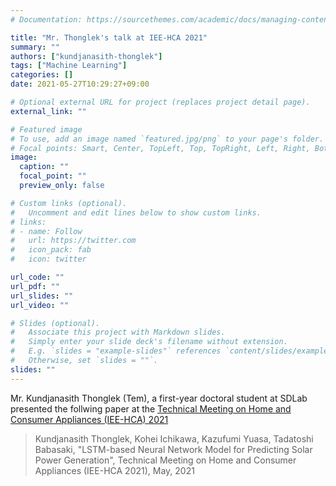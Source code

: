 ```yaml
---
# Documentation: https://sourcethemes.com/academic/docs/managing-content/

title: "Mr. Thonglek's talk at IEE-HCA 2021"
summary: ""
authors: ["kundjanasith-thonglek"]
tags: ["Machine Learning"]
categories: []
date: 2021-05-27T10:29:27+09:00

# Optional external URL for project (replaces project detail page).
external_link: ""

# Featured image
# To use, add an image named `featured.jpg/png` to your page's folder.
# Focal points: Smart, Center, TopLeft, Top, TopRight, Left, Right, BottomLeft, Bottom, BottomRight.
image:
  caption: ""
  focal_point: ""
  preview_only: false

# Custom links (optional).
#   Uncomment and edit lines below to show custom links.
# links:
# - name: Follow
#   url: https://twitter.com
#   icon_pack: fab
#   icon: twitter

url_code: ""
url_pdf: ""
url_slides: ""
url_video: ""

# Slides (optional).
#   Associate this project with Markdown slides.
#   Simply enter your slide deck's filename without extension.
#   E.g. `slides = "example-slides"` references `content/slides/example-slides.md`.
#   Otherwise, set `slides = ""`.
slides: ""
---
```


Mr. Kundjanasith Thonglek (Tem), a first-year doctoral student at SDLab presented the follwing paper at the [Technical Meeting on Home and Consumer Appliances (IEE-HCA) 2021](https://www.ieice.org/ken/program/index.php?mode=program&tgs_regid=da7e1616e5f2257e688d8bf46f549def5a7a9e50dfa313bfb258a79e10aed93a&tgid=IEE-HCA&layout=&lang=eng)

> Kundjanasith Thonglek, Kohei Ichikawa, Kazufumi Yuasa, Tadatoshi Babasaki, "LSTM-based Neural Network Model for Predicting Solar Power Generation", Technical Meeting on Home and Consumer Appliances (IEE-HCA 2021), May, 2021 